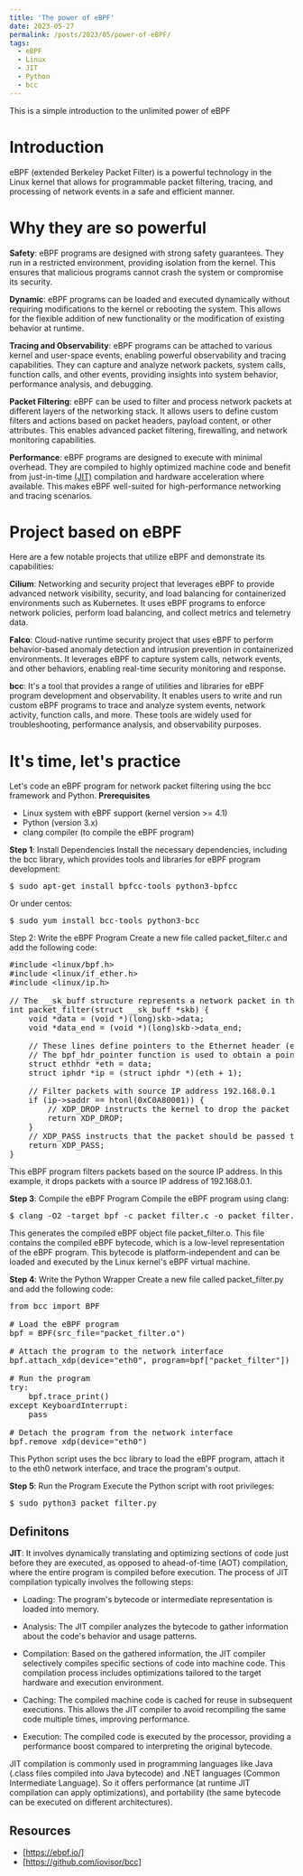 ```yaml
---
title: 'The power of eBPF'
date: 2023-05-27
permalink: /posts/2023/05/power-of-eBPF/
tags:
  - eBPF
  - Linux
  - JIT
  - Python
  - bcc
---
```


This is a simple introduction to the unlimited power of eBPF

Introduction
======
eBPF (extended Berkeley Packet Filter) is a powerful technology in the Linux kernel that allows for programmable packet filtering, tracing, and processing of network events in a safe and efficient manner.

Why they are so powerful
======
**Safety**: eBPF programs are designed with strong safety guarantees. They run in a restricted environment, providing isolation from the kernel. This ensures that malicious programs cannot crash the system or compromise its security.

**Dynamic**: eBPF programs can be loaded and executed dynamically without requiring modifications to the kernel or rebooting the system. This allows for the flexible addition of new functionality or the modification of existing behavior at runtime.

**Tracing and Observability**: eBPF programs can be attached to various kernel and user-space events, enabling powerful observability and tracing capabilities. They can capture and analyze network packets, system calls, function calls, and other events, providing insights into system behavior, performance analysis, and debugging.

**Packet Filtering**: eBPF can be used to filter and process network packets at different layers of the networking stack. It allows users to define custom filters and actions based on packet headers, payload content, or other attributes. This enables advanced packet filtering, firewalling, and network monitoring capabilities.

**Performance**: eBPF programs are designed to execute with minimal overhead. They are compiled to highly optimized machine code and benefit from just-in-time [(JIT)](#Definitons) compilation and hardware acceleration where available. This makes eBPF well-suited for high-performance networking and tracing scenarios.

Project based on eBPF
======
Here are a few notable projects that utilize eBPF and demonstrate its capabilities:

**Cilium**: Networking and security project that leverages eBPF to provide advanced network visibility, security, and load balancing for containerized environments such as Kubernetes. It uses eBPF programs to enforce network policies, perform load balancing, and collect metrics and telemetry data.

**Falco**: Cloud-native runtime security project that uses eBPF to perform behavior-based anomaly detection and intrusion prevention in containerized environments. It leverages eBPF to capture system calls, network events, and other behaviors, enabling real-time security monitoring and response.

**bcc**: It's a tool that provides a range of utilities and libraries for eBPF program development and observability. It enables users to write and run custom eBPF programs to trace and analyze system events, network activity, function calls, and more. These tools are widely used for troubleshooting, performance analysis, and observability purposes.

It's time, let's practice
======
Let's code an eBPF program for network packet filtering using the bcc framework and Python.
**Prerequisites**
- Linux system with eBPF support (kernel version >= 4.1)
- Python (version 3.x)
- clang compiler (to compile the eBPF program)

**Step 1**: Install Dependencies
Install the necessary dependencies, including the bcc library, which provides tools and libraries for eBPF program development:
<pre>
$ sudo apt-get install bpfcc-tools python3-bpfcc
</pre>
Or under centos:
<pre>
$ sudo yum install bcc-tools python3-bcc
</pre>
Step 2: Write the eBPF Program
Create a new file called packet_filter.c and add the following code:
<pre>
&#35;include &lt;linux/bpf.h&gt;
&#35;include &lt;linux/if_ether.h&gt;
&#35;include &lt;linux/ip.h&gt;

// The __sk_buff structure represents a network packet in the Linux kernel
int packet_filter(struct __sk_buff *skb) {
    void *data = (void *)(long)skb->data;
    void *data_end = (void *)(long)skb->data_end;
    
    // These lines define pointers to the Ethernet header (ethhdr) and IP header (iphdr) within the packet. 
    // The bpf_hdr_pointer function is used to obtain a pointer to the packet data.
    struct ethhdr *eth = data;
    struct iphdr *ip = (struct iphdr *)(eth + 1);
    
    // Filter packets with source IP address 192.168.0.1
    if (ip->saddr == htonl(0xC0A80001)) {
        // XDP_DROP instructs the kernel to drop the packet
        return XDP_DROP;
    }
    // XDP_PASS instructs that the packet should be passed through
    return XDP_PASS;
}
</pre>
This eBPF program filters packets based on the source IP address. In this example, it drops packets with a source IP address of 192.168.0.1.

**Step 3**: Compile the eBPF Program
Compile the eBPF program using clang:
<pre>
$ clang -O2 -target bpf -c packet_filter.c -o packet_filter.o
</pre>
This generates the compiled eBPF object file packet_filter.o. This file contains the compiled eBPF bytecode, which is a low-level representation of the eBPF program. This bytecode is platform-independent and can be loaded and executed by the Linux kernel's eBPF virtual machine.

**Step 4**: Write the Python Wrapper
Create a new file called packet_filter.py and add the following code:

<pre>
from bcc import BPF

# Load the eBPF program
bpf = BPF(src_file="packet_filter.o")

# Attach the program to the network interface
bpf.attach_xdp(device="eth0", program=bpf["packet_filter"])

# Run the program
try:
    bpf.trace_print()
except KeyboardInterrupt:
    pass

# Detach the program from the network interface
bpf.remove_xdp(device="eth0")
</pre>
This Python script uses the bcc library to load the eBPF program, attach it to the eth0 network interface, and trace the program's output.

**Step 5**: Run the Program
Execute the Python script with root privileges:

<pre>
$ sudo python3 packet_filter.py
</pre>


Definitons
------
**JIT**:  It involves dynamically translating and optimizing sections of code just before they are executed, as opposed to ahead-of-time (AOT) compilation, where the entire program is compiled before execution.
The process of JIT compilation typically involves the following steps:
- Loading: The program's bytecode or intermediate representation is loaded into memory.

- Analysis: The JIT compiler analyzes the bytecode to gather information about the code's behavior and usage patterns.

- Compilation: Based on the gathered information, the JIT compiler selectively compiles specific sections of code into machine code. This compilation process includes optimizations tailored to the target hardware and execution environment.

- Caching: The compiled machine code is cached for reuse in subsequent executions. This allows the JIT compiler to avoid recompiling the same code multiple times, improving performance.

- Execution: The compiled code is executed by the processor, providing a performance boost compared to interpreting the original bytecode.

JIT compilation is commonly used in programming languages like Java (.class files compiled into Java bytecode) and .NET languages (Common Intermediate Language). So it offers performance (at runtime JIT compilation can apply optimizations), and portability (the same bytecode can be executed on different architectures).

Resources
------
- [https://ebpf.io/]
- [https://github.com/iovisor/bcc]
